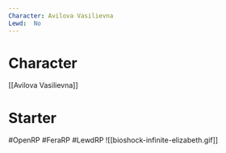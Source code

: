 ```yaml
---
Character: Avilova Vasilievna
Lewd:  No
---
```

# Character
[[Avilova Vasilievna]]

# Starter


#OpenRP #FeraRP #LewdRP
![[bioshock-infinite-elizabeth.gif]]